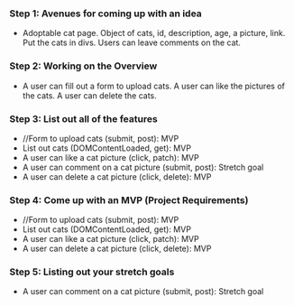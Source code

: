 ### Step 1: Avenues for coming up with an idea
* Adoptable cat page. Object of cats, id, description, age, a picture, link. Put the cats in divs. Users can leave comments on the cat. 

### Step 2: Working on the Overview
* A user can fill out a form to upload cats. A user can like the pictures of the cats. A user can delete the cats. 

### Step 3: List out all of the features
* //Form to upload cats (submit, post): MVP
* List out cats (DOMContentLoaded, get): MVP
* A user can like a cat picture (click, patch): MVP
* A user can comment on a cat picture (submit, post): Stretch goal
* A user can delete a cat picture (click, delete): MVP

### Step 4: Come up with an MVP (Project Requirements)
* //Form to upload cats (submit, post): MVP
* List out cats (DOMContentLoaded, get): MVP
* A user can like a cat picture (click, patch): MVP
* A user can delete a cat picture (click, delete): MVP

### Step 5: Listing out your stretch goals
* A user can comment on a cat picture (submit, post): Stretch goal